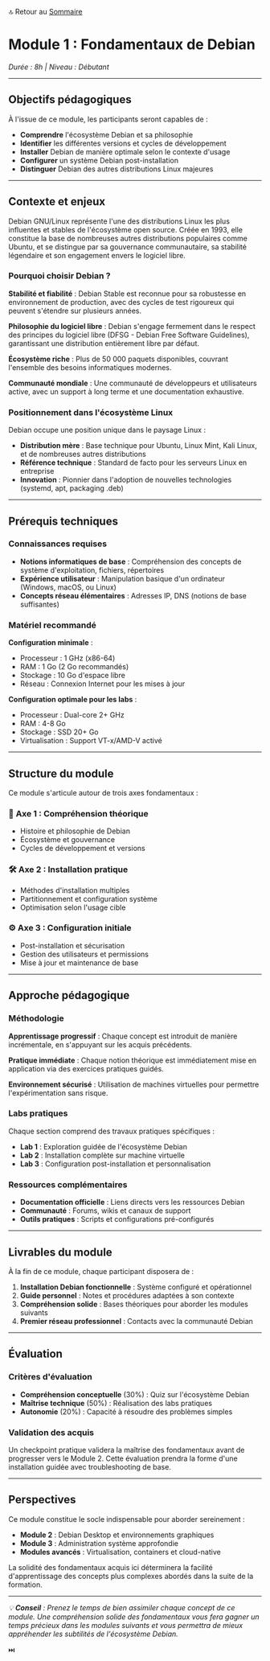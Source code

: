 🔝 Retour au [Sommaire](/SOMMAIRE.md)

# Module 1 : Fondamentaux de Debian

*Durée : 8h | Niveau : Débutant*

---

## Objectifs pédagogiques

À l'issue de ce module, les participants seront capables de :

- **Comprendre** l'écosystème Debian et sa philosophie
- **Identifier** les différentes versions et cycles de développement
- **Installer** Debian de manière optimale selon le contexte d'usage
- **Configurer** un système Debian post-installation
- **Distinguer** Debian des autres distributions Linux majeures

---

## Contexte et enjeux

Debian GNU/Linux représente l'une des distributions Linux les plus influentes et stables de l'écosystème open source. Créée en 1993, elle constitue la base de nombreuses autres distributions populaires comme Ubuntu, et se distingue par sa gouvernance communautaire, sa stabilité légendaire et son engagement envers le logiciel libre.

### Pourquoi choisir Debian ?

**Stabilité et fiabilité** : Debian Stable est reconnue pour sa robustesse en environnement de production, avec des cycles de test rigoureux qui peuvent s'étendre sur plusieurs années.

**Philosophie du logiciel libre** : Debian s'engage fermement dans le respect des principes du logiciel libre (DFSG - Debian Free Software Guidelines), garantissant une distribution entièrement libre par défaut.

**Écosystème riche** : Plus de 50 000 paquets disponibles, couvrant l'ensemble des besoins informatiques modernes.

**Communauté mondiale** : Une communauté de développeurs et utilisateurs active, avec un support à long terme et une documentation exhaustive.

### Positionnement dans l'écosystème Linux

Debian occupe une position unique dans le paysage Linux :

- **Distribution mère** : Base technique pour Ubuntu, Linux Mint, Kali Linux, et de nombreuses autres distributions
- **Référence technique** : Standard de facto pour les serveurs Linux en entreprise
- **Innovation** : Pionnier dans l'adoption de nouvelles technologies (systemd, apt, packaging .deb)

---

## Prérequis techniques

### Connaissances requises

- **Notions informatiques de base** : Compréhension des concepts de système d'exploitation, fichiers, répertoires
- **Expérience utilisateur** : Manipulation basique d'un ordinateur (Windows, macOS, ou Linux)
- **Concepts réseau élémentaires** : Adresses IP, DNS (notions de base suffisantes)

### Matériel recommandé

**Configuration minimale** :
- Processeur : 1 GHz (x86-64)
- RAM : 1 Go (2 Go recommandés)
- Stockage : 10 Go d'espace libre
- Réseau : Connexion Internet pour les mises à jour

**Configuration optimale pour les labs** :
- Processeur : Dual-core 2+ GHz
- RAM : 4-8 Go
- Stockage : SSD 20+ Go
- Virtualisation : Support VT-x/AMD-V activé

---

## Structure du module

Ce module s'articule autour de trois axes fondamentaux :

### 🎯 **Axe 1 : Compréhension théorique**
- Histoire et philosophie de Debian
- Écosystème et gouvernance
- Cycles de développement et versions

### 🛠️ **Axe 2 : Installation pratique**
- Méthodes d'installation multiples
- Partitionnement et configuration système
- Optimisation selon l'usage cible

### ⚙️ **Axe 3 : Configuration initiale**
- Post-installation et sécurisation
- Gestion des utilisateurs et permissions
- Mise à jour et maintenance de base

---

## Approche pédagogique

### Méthodologie

**Apprentissage progressif** : Chaque concept est introduit de manière incrémentale, en s'appuyant sur les acquis précédents.

**Pratique immédiate** : Chaque notion théorique est immédiatement mise en application via des exercices pratiques guidés.

**Environnement sécurisé** : Utilisation de machines virtuelles pour permettre l'expérimentation sans risque.

### Labs pratiques

Chaque section comprend des travaux pratiques spécifiques :

- **Lab 1** : Exploration guidée de l'écosystème Debian
- **Lab 2** : Installation complète sur machine virtuelle
- **Lab 3** : Configuration post-installation et personnalisation

### Ressources complémentaires

- **Documentation officielle** : Liens directs vers les ressources Debian
- **Communauté** : Forums, wikis et canaux de support
- **Outils pratiques** : Scripts et configurations pré-configurés

---

## Livrables du module

À la fin de ce module, chaque participant disposera de :

1. **Installation Debian fonctionnelle** : Système configuré et opérationnel
2. **Guide personnel** : Notes et procédures adaptées à son contexte
3. **Compréhension solide** : Bases théoriques pour aborder les modules suivants
4. **Premier réseau professionnel** : Contacts avec la communauté Debian

---

## Évaluation

### Critères d'évaluation

- **Compréhension conceptuelle** (30%) : Quiz sur l'écosystème Debian
- **Maîtrise technique** (50%) : Réalisation des labs pratiques
- **Autonomie** (20%) : Capacité à résoudre des problèmes simples

### Validation des acquis

Un checkpoint pratique validera la maîtrise des fondamentaux avant de progresser vers le Module 2. Cette évaluation prendra la forme d'une installation guidée avec troubleshooting de base.

---

## Perspectives

Ce module constitue le socle indispensable pour aborder sereinement :

- **Module 2** : Debian Desktop et environnements graphiques
- **Module 3** : Administration système approfondie
- **Modules avancés** : Virtualisation, containers et cloud-native

La solidité des fondamentaux acquis ici déterminera la facilité d'apprentissage des concepts plus complexes abordés dans la suite de la formation.

---

*💡 **Conseil** : Prenez le temps de bien assimiler chaque concept de ce module. Une compréhension solide des fondamentaux vous fera gagner un temps précieux dans les modules suivants et vous permettra de mieux appréhender les subtilités de l'écosystème Debian.*


⏭️

